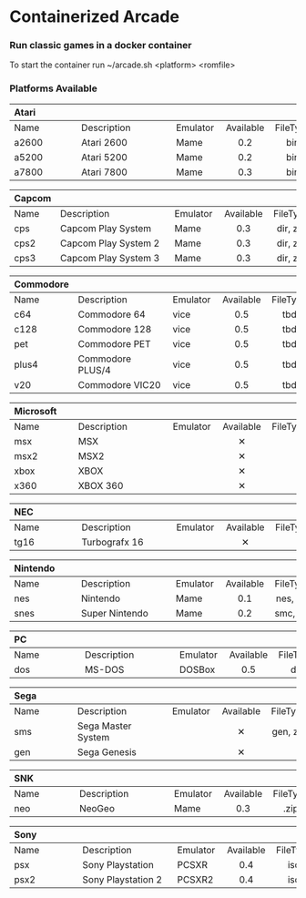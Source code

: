 # **Containerized Arcade**

### Run classic games in a docker container


To start the container run ~/arcade.sh \<platform> \<romfile>

### Platforms Available

|Atari&nbsp;&nbsp;&nbsp;&nbsp;&nbsp;&nbsp;&nbsp;&nbsp;&nbsp;&nbsp;&nbsp;&nbsp;&nbsp;&nbsp;&nbsp;|&nbsp;&nbsp;&nbsp;&nbsp;&nbsp;&nbsp;&nbsp;&nbsp;&nbsp;&nbsp;&nbsp;&nbsp;&nbsp;&nbsp;&nbsp;&nbsp;&nbsp;&nbsp;&nbsp;&nbsp;&nbsp;&nbsp;&nbsp;&nbsp;&nbsp;&nbsp;&nbsp;&nbsp;&nbsp;&nbsp;&nbsp;&nbsp;&nbsp;&nbsp;&nbsp;|&nbsp;&nbsp;&nbsp;&nbsp;&nbsp;&nbsp;&nbsp;&nbsp;&nbsp;&nbsp;&nbsp;&nbsp;&nbsp;&nbsp;&nbsp;&nbsp;|&nbsp;&nbsp;&nbsp;&nbsp;&nbsp;&nbsp;&nbsp;&nbsp;&nbsp;&nbsp;&nbsp;&nbsp;&nbsp;&nbsp;&nbsp;&nbsp;&nbsp;||
| :------| :------------------------------------| :---------| :--: | :-------: |
|Name|Description|Emulator|Available|FileType
|a2600|Atari 2600|Mame|0.2|bin
|a5200|Atari 5200|Mame|0.2|bin
|a7800|Atari 7800|Mame|0.3|bin

|Capcom|&nbsp;&nbsp;&nbsp;&nbsp;&nbsp;&nbsp;&nbsp;&nbsp;&nbsp;&nbsp;&nbsp;&nbsp;&nbsp;&nbsp;&nbsp;&nbsp;&nbsp;&nbsp;&nbsp;&nbsp;&nbsp;&nbsp;&nbsp;&nbsp;&nbsp;&nbsp;&nbsp;&nbsp;&nbsp;&nbsp;&nbsp;&nbsp;&nbsp;&nbsp;&nbsp;&nbsp;&nbsp;&nbsp;&nbsp;&nbsp;&nbsp;&nbsp;&nbsp;|&nbsp;&nbsp;&nbsp;&nbsp;&nbsp;&nbsp;&nbsp;&nbsp;&nbsp;&nbsp;&nbsp;&nbsp;&nbsp;&nbsp;&nbsp;&nbsp;|&nbsp;&nbsp;&nbsp;&nbsp;&nbsp;&nbsp;&nbsp;&nbsp;&nbsp;&nbsp;&nbsp;&nbsp;&nbsp;&nbsp;&nbsp;&nbsp;&nbsp;||
| :------| :------------------------------------| :---------| :--: | :-------: |
|Name|Description|Emulator|Available|FileType
|cps|Capcom Play System|Mame|0.3|dir, zip
|cps2|Capcom Play System 2|Mame|0.3|dir, zip
|cps3|Capcom Play System 3|Mame|0.3|dir, zip


|Commodore|&nbsp;&nbsp;&nbsp;&nbsp;&nbsp;&nbsp;&nbsp;&nbsp;&nbsp;&nbsp;&nbsp;&nbsp;&nbsp;&nbsp;&nbsp;&nbsp;&nbsp;&nbsp;&nbsp;&nbsp;&nbsp;&nbsp;&nbsp;&nbsp;&nbsp;&nbsp;&nbsp;&nbsp;&nbsp;&nbsp;&nbsp;&nbsp;&nbsp;&nbsp;&nbsp;|&nbsp;&nbsp;&nbsp;&nbsp;&nbsp;&nbsp;&nbsp;&nbsp;&nbsp;&nbsp;&nbsp;&nbsp;&nbsp;&nbsp;&nbsp;&nbsp;|&nbsp;&nbsp;&nbsp;&nbsp;&nbsp;&nbsp;&nbsp;&nbsp;&nbsp;&nbsp;&nbsp;&nbsp;&nbsp;&nbsp;&nbsp;&nbsp;&nbsp;||
| :------| :------------------------------------| :---------| :--: | :-------: |
|Name|Description|Emulator|Available|FileType
|c64|Commodore 64|vice|0.5|tbd
|c128|Commodore 128|vice|0.5|tbd
|pet|Commodore PET|vice|0.5|tbd
|plus4|Commodore PLUS/4|vice|0.5|tbd
|v20|Commodore VIC20|vice|0.5|tbd

|Microsoft&nbsp;&nbsp;&nbsp;&nbsp;&nbsp;|&nbsp;&nbsp;&nbsp;&nbsp;&nbsp;&nbsp;&nbsp;&nbsp;&nbsp;&nbsp;&nbsp;&nbsp;&nbsp;&nbsp;&nbsp;&nbsp;&nbsp;&nbsp;&nbsp;&nbsp;&nbsp;&nbsp;&nbsp;&nbsp;&nbsp;&nbsp;&nbsp;&nbsp;&nbsp;&nbsp;&nbsp;&nbsp;&nbsp;&nbsp;&nbsp;|&nbsp;&nbsp;&nbsp;&nbsp;&nbsp;&nbsp;&nbsp;&nbsp;&nbsp;&nbsp;&nbsp;&nbsp;&nbsp;&nbsp;&nbsp;&nbsp;|&nbsp;&nbsp;&nbsp;&nbsp;&nbsp;&nbsp;&nbsp;&nbsp;&nbsp;&nbsp;&nbsp;&nbsp;&nbsp;&nbsp;&nbsp;&nbsp;&nbsp;||
| :------| :------------------------------------| :---------| :--: | :-------: |
|Name|Description|Emulator|Available|FileType
|msx|MSX||&#10005;|
|msx2|MSX2||&#10005;|
|xbox|XBOX||&#10005;|
|x360|XBOX 360||&#10005;|

|NEC&nbsp;&nbsp;&nbsp;&nbsp;&nbsp;&nbsp;&nbsp;&nbsp;&nbsp;&nbsp;&nbsp;&nbsp;&nbsp;&nbsp;&nbsp;&nbsp;|&nbsp;&nbsp;&nbsp;&nbsp;&nbsp;&nbsp;&nbsp;&nbsp;&nbsp;&nbsp;&nbsp;&nbsp;&nbsp;&nbsp;&nbsp;&nbsp;&nbsp;&nbsp;&nbsp;&nbsp;&nbsp;&nbsp;&nbsp;&nbsp;&nbsp;&nbsp;&nbsp;&nbsp;&nbsp;&nbsp;&nbsp;&nbsp;&nbsp;&nbsp;&nbsp;|&nbsp;&nbsp;&nbsp;&nbsp;&nbsp;&nbsp;&nbsp;&nbsp;&nbsp;&nbsp;&nbsp;&nbsp;&nbsp;&nbsp;&nbsp;&nbsp;|&nbsp;&nbsp;&nbsp;&nbsp;&nbsp;&nbsp;&nbsp;&nbsp;&nbsp;&nbsp;&nbsp;&nbsp;&nbsp;&nbsp;&nbsp;&nbsp;&nbsp;||
| :------| :------------------------------------| :---------| :--: | :-------: |
|Name|Description|Emulator|Available|FileType
|tg16|Turbografx 16||&#10005;|

|Nintendo&nbsp;&nbsp;&nbsp;&nbsp;&nbsp;&nbsp;&nbsp;|&nbsp;&nbsp;&nbsp;&nbsp;&nbsp;&nbsp;&nbsp;&nbsp;&nbsp;&nbsp;&nbsp;&nbsp;&nbsp;&nbsp;&nbsp;&nbsp;&nbsp;&nbsp;&nbsp;&nbsp;&nbsp;&nbsp;&nbsp;&nbsp;&nbsp;&nbsp;&nbsp;&nbsp;&nbsp;&nbsp;&nbsp;&nbsp;&nbsp;&nbsp;&nbsp;|&nbsp;&nbsp;&nbsp;&nbsp;&nbsp;&nbsp;&nbsp;&nbsp;&nbsp;&nbsp;&nbsp;&nbsp;&nbsp;&nbsp;&nbsp;&nbsp;|&nbsp;&nbsp;&nbsp;&nbsp;&nbsp;&nbsp;&nbsp;&nbsp;&nbsp;&nbsp;&nbsp;&nbsp;&nbsp;&nbsp;&nbsp;&nbsp;&nbsp;||
| :------| :------------------------------------| :---------| :--: | :-------: |
|Name|Description|Emulator|Available|FileType
|nes|Nintendo|Mame|0.1|nes, zip
|snes|Super Nintendo|Mame|0.2|smc, zip

|PC&nbsp;&nbsp;&nbsp;&nbsp;&nbsp;&nbsp;&nbsp;&nbsp;&nbsp;&nbsp;&nbsp;&nbsp;&nbsp;&nbsp;&nbsp;&nbsp;&nbsp;&nbsp;&nbsp;&nbsp;|&nbsp;&nbsp;&nbsp;&nbsp;&nbsp;&nbsp;&nbsp;&nbsp;&nbsp;&nbsp;&nbsp;&nbsp;&nbsp;&nbsp;&nbsp;&nbsp;&nbsp;&nbsp;&nbsp;&nbsp;&nbsp;&nbsp;&nbsp;&nbsp;&nbsp;&nbsp;&nbsp;&nbsp;&nbsp;&nbsp;&nbsp;&nbsp;&nbsp;&nbsp;&nbsp;|&nbsp;&nbsp;&nbsp;&nbsp;&nbsp;&nbsp;&nbsp;&nbsp;&nbsp;&nbsp;&nbsp;&nbsp;&nbsp;&nbsp;&nbsp;&nbsp;|&nbsp;&nbsp;&nbsp;&nbsp;&nbsp;&nbsp;&nbsp;&nbsp;&nbsp;&nbsp;&nbsp;&nbsp;&nbsp;&nbsp;&nbsp;&nbsp;&nbsp;||
| :------| :------------------------------------| :---------| :--: | :-------: |
|Name|Description|Emulator|Available|FileType
|dos|MS-DOS|DOSBox|0.5|dir


|Sega&nbsp;&nbsp;&nbsp;&nbsp;&nbsp;&nbsp;&nbsp;&nbsp;&nbsp;&nbsp;&nbsp;&nbsp;&nbsp;|&nbsp;&nbsp;&nbsp;&nbsp;&nbsp;&nbsp;&nbsp;&nbsp;&nbsp;&nbsp;&nbsp;&nbsp;&nbsp;&nbsp;&nbsp;&nbsp;&nbsp;&nbsp;&nbsp;&nbsp;&nbsp;&nbsp;&nbsp;&nbsp;&nbsp;&nbsp;&nbsp;&nbsp;&nbsp;&nbsp;&nbsp;&nbsp;&nbsp;&nbsp;&nbsp;|&nbsp;&nbsp;&nbsp;&nbsp;&nbsp;&nbsp;&nbsp;&nbsp;&nbsp;&nbsp;&nbsp;&nbsp;&nbsp;&nbsp;&nbsp;&nbsp;|&nbsp;&nbsp;&nbsp;&nbsp;&nbsp;&nbsp;&nbsp;&nbsp;&nbsp;&nbsp;&nbsp;&nbsp;&nbsp;&nbsp;&nbsp;&nbsp;&nbsp;||
| :------| :------------------------------------| :---------| :--: | :-------: |
|Name|Description|Emulator|Available|FileType
|sms|Sega Master System||&#10005;|gen, zip
|gen|Sega Genesis||&#10005;|

|SNK&nbsp;&nbsp;&nbsp;&nbsp;&nbsp;&nbsp;&nbsp;&nbsp;&nbsp;&nbsp;&nbsp;&nbsp;&nbsp;&nbsp;&nbsp;|&nbsp;&nbsp;&nbsp;&nbsp;&nbsp;&nbsp;&nbsp;&nbsp;&nbsp;&nbsp;&nbsp;&nbsp;&nbsp;&nbsp;&nbsp;&nbsp;&nbsp;&nbsp;&nbsp;&nbsp;&nbsp;&nbsp;&nbsp;&nbsp;&nbsp;&nbsp;&nbsp;&nbsp;&nbsp;&nbsp;&nbsp;&nbsp;&nbsp;&nbsp;&nbsp;|&nbsp;&nbsp;&nbsp;&nbsp;&nbsp;&nbsp;&nbsp;&nbsp;&nbsp;&nbsp;&nbsp;&nbsp;&nbsp;&nbsp;&nbsp;&nbsp;|&nbsp;&nbsp;&nbsp;&nbsp;&nbsp;&nbsp;&nbsp;&nbsp;&nbsp;&nbsp;&nbsp;&nbsp;&nbsp;&nbsp;&nbsp;&nbsp;&nbsp;||
| :------| :------------------------------------| :---------| :--: | :-------: |
|Name|Description|Emulator|Available|FileType
|neo|NeoGeo|Mame|0.3|.zip

|Sony&nbsp;&nbsp;&nbsp;&nbsp;&nbsp;&nbsp;&nbsp;&nbsp;&nbsp;&nbsp;&nbsp;&nbsp;&nbsp;&nbsp;&nbsp;|&nbsp;&nbsp;&nbsp;&nbsp;&nbsp;&nbsp;&nbsp;&nbsp;&nbsp;&nbsp;&nbsp;&nbsp;&nbsp;&nbsp;&nbsp;&nbsp;&nbsp;&nbsp;&nbsp;&nbsp;&nbsp;&nbsp;&nbsp;&nbsp;&nbsp;&nbsp;&nbsp;&nbsp;&nbsp;&nbsp;&nbsp;&nbsp;&nbsp;&nbsp;&nbsp;|&nbsp;&nbsp;&nbsp;&nbsp;&nbsp;&nbsp;&nbsp;&nbsp;&nbsp;&nbsp;&nbsp;&nbsp;&nbsp;&nbsp;&nbsp;&nbsp;|&nbsp;&nbsp;&nbsp;&nbsp;&nbsp;&nbsp;&nbsp;&nbsp;&nbsp;&nbsp;&nbsp;&nbsp;&nbsp;&nbsp;&nbsp;&nbsp;&nbsp;||
| :------| :------------------------------------| :---------| :--: | :-------: |
|Name|Description|Emulator|Available|FileType
|psx|Sony Playstation|PCSXR|0.4|iso
|psx2|Sony Playstation 2|PCSXR2|0.4|iso
